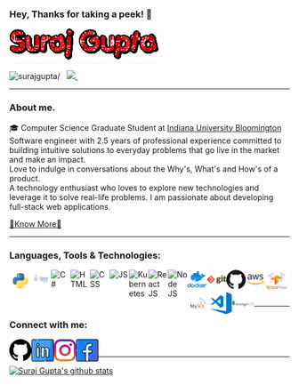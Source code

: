 


### Hey, Thanks for taking a peek! 🥳
![Name gif](https://github.com/surajgupta-git/surajgupta-git/blob/main/name.gif)

<p align="left"> 
  <img src=https://komarev.com/ghpvc/?username=surajgupta-git alt=surajgupta/> &nbsp; 
  <a href="https://www.linkedin.com/in/surajguptagudla/">
    <img src="https://img.shields.io/badge/SurajGupta-blue?style=flat&logo=linkedin">
  </a> &nbsp;    
</p>

 --- 


### About me. <br/>
🎓 Computer Science Graduate Student at [Indiana University Bloomington](https://cs.indiana.edu/)<br>
Software engineer with 2.5 years of professional experience committed to building intuitive solutions to everyday problems that go live in the market and make an impact.<br> 
Love to indulge in conversations about the Why's, What's and How's of a product.<br>
A technology enthusiast who loves to explore new technologies and leverage it to solve real-life problems.
I am passionate about developing full-stack web applications.<br />

[🌟Know More🌟](https://surajgupta-git.github.io/portfolio-2/)

---

### Languages, Tools & Technologies:


[<img align="left" alt="Python" width="40px" src="https://raw.githubusercontent.com/github/explore/80688e429a7d4ef2fca1e82350fe8e3517d3494d/topics/python/python.png" />][resources]
[<img align="left" alt="Java" width="35px" src="https://raw.githubusercontent.com/github/explore/80688e429a7d4ef2fca1e82350fe8e3517d3494d/topics/java/java.png" />][resources]
[<img align="left" alt="C#" width="35px" src="https://user-images.githubusercontent.com/66148226/128506236-a0285195-cd7b-4e90-b006-6a9bfb27c2eb.png" />][resources]
[<img align="left" alt="HTML" width="35px" src="https://user-images.githubusercontent.com/66148226/128506571-beab6911-692d-48ae-b3b1-ea3d3d78e52c.png" />][resources]
[<img align="left" alt="CSS" width="35px" src="https://cdn.pixabay.com/photo/2017/08/05/11/16/logo-2582747_1280.png" />][resources]
[<img align="left" alt="JS" width="35px" src="https://user-images.githubusercontent.com/66148226/128506828-01f74d08-ff49-4621-8ead-bcdd4674a3d2.png" />][resources]
[<img align="left" alt="Kubernetes" width="35px" src="https://user-images.githubusercontent.com/66148226/128506883-bdee27fb-e831-4493-b198-74a1eb4958c5.png" />][resources]
[<img align="left" alt="React JS" width="35px" src="https://user-images.githubusercontent.com/66148226/128507502-cd6a43eb-6fdd-4e51-b5c0-8cc7c5e8ab3f.png" />][resources]
[<img align="left" alt="Node JS" width="35px" src="https://user-images.githubusercontent.com/66148226/128507571-c0236352-608e-4296-be4b-55301cb9dceb.png" />][resources]
[<img align="left" alt="Docker" width="35px" src="https://raw.githubusercontent.com/github/explore/80688e429a7d4ef2fca1e82350fe8e3517d3494d/topics/docker/docker.png" />][resources]
[<img align="left" alt="Git" width="35px" src="https://raw.githubusercontent.com/github/explore/80688e429a7d4ef2fca1e82350fe8e3517d3494d/topics/git/git.png" />][resources]
[<img align="left" alt="GitHub" width="35px" src="https://raw.githubusercontent.com/github/explore/78df643247d429f6cc873026c0622819ad797942/topics/github/github.png" />][resources]
[<img align="left" alt="AWS" width="35px" src="https://raw.githubusercontent.com/github/explore/e94815998e4e0713912fed477a1f346ec04c3da2/topics/aws/aws.png" />][resources]
[<img align="left" alt="TensorFlow" width="40px" 
src="https://raw.githubusercontent.com/github/explore/80688e429a7d4ef2fca1e82350fe8e3517d3494d/topics/tensorflow/tensorflow.png" />][resources]
[<img align="left" alt="MySQL" width="40px" src="https://raw.githubusercontent.com/github/explore/80688e429a7d4ef2fca1e82350fe8e3517d3494d/topics/mysql/mysql.png" />][resources]
[<img align="left" alt="Visual Studio Code" width="40px" src="https://raw.githubusercontent.com/github/explore/80688e429a7d4ef2fca1e82350fe8e3517d3494d/topics/visual-studio-code/visual-studio-code.png" />][resources]
[<img align="left" alt="MongoDB" width="40px" src="https://raw.githubusercontent.com/github/explore/80688e429a7d4ef2fca1e82350fe8e3517d3494d/topics/mongodb/mongodb.png" />][resources]<br />
<br />
<br />


---

### Connect with me:

[<img align="left" width="40px" alt="codeSTACKr | Twitter" width="22px" src="Icons\iconmonstr-github-1.svg" />][GitHub]
[<img align="left" width="40px" alt="codeSTACKr | LinkedIn" width="22px" src="Icons/linkedin-logo.svg" />][linkedin]
[<img align="left" width="40px" alt="codeSTACKr | Instagram" width="22px" src="Icons/instagram.svg" />][instagram]
[<img align="left" width="40px" alt="codeSTACKr | LinkedIn" width="22px" src="Icons/facebook-logo.svg" />][FaceBook]

<br/>

---

<a href="https://github.com/surajgupta-git">
<img align="center" src="https://github-readme-stats.vercel.app/api?username=surajgupta-git&show_icons=true&theme=dark&line_height=27" alt="Suraj Gupta's github stats"/>
</a>

[GitHub]: https://github.com/surajgupta-git
[instagram]: https://www.instagram.com/suraj.gupta_sg/
[linkedin]: https://www.linkedin.com/in/surajguptagudla/
[FaceBook]: https://www.facebook.com/SurajGupta.Gudla/
[resources]: https://surajgupta-git.github.io/portfolio-2/
